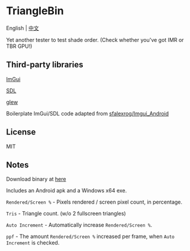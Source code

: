 # TriangleBin

English | [中文](https://github.com/Swung0x48/TriangleBin/blob/main/README_CN.md)

Yet another tester to test shade order. (Check whether you've got IMR or TBR GPU!)

## Third-party libraries
[ImGui](https://github.com/ocornut/imgui.git)

[SDL](https://github.com/libsdl-org/SDL.git)

[glew](https://github.com/nigels-com/glew.git)

Boilerplate ImGui/SDL code adapted from [sfalexrog/Imgui_Android](https://github.com/sfalexrog/Imgui_Android.git)

## License
MIT

## Notes
Download binary at [here](https://github.com/Swung0x48/TriangleBin/releases)

Includes an Android apk and a Windows x64 exe.

`Rendered/Screen %` - Pixels rendered / screen pixel count, in percentage.

`Tris` - Triangle count. (w/o 2 fullscreen triangles)

`Auto Increment` - Automatically increase `Rendered/Screen %`.

`ppf` - The amount `Rendered/Screen %` increased per frame, when `Auto Increment` is checked.
